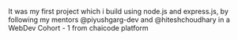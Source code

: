 It was my first project which i build using node.js and express.js, by following my mentors @piyushgarg-dev and @hiteshchoudhary in a WebDev Cohort - 1 from chaicode platform
